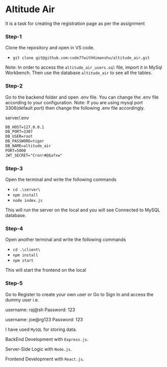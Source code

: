 # Altitude Air
It is a task for creating the registration page as per the assignment

### Step-1
Clone the repository and open in VS code.
 - `git clone git@github.com:code77withHimanshu/altitude_air.git`

Note: In order to access the `altitude_air_users.sql` file, import it in MySql Workbench. Then use the database `altitude_air` to see all the tables.

### Step-2
Go to the backend folder and open .env file.
You can change the .env file according to your configuration.
Note: If you are using mysql port 3306(default port) then change the following .env file accordingly.

server/.env
```markdown
DB_HOST=127.0.0.1
DB_PORT=3307
DB_USER=root
DB_PASSWORD=tiger
DB_NAME=altitude_air
PORT=5000
JWT_SECRET="Cron!#@$afxw"
```


### Step-3
Open the terminal and write the following commands

- `cd .\server\`
- `npm install`
- `node index.js`

This will run the server on the local and you will see Connected to MySQL database.


### Step-4
Open another terminal and write the following commands

- `cd .\client\`
- `npm install`
- `npm start`

This will start the frontend on the local



### Step-5
Go to Register to create your own user or Go to Sign In and access the dummy user i.e. 


username: raj@sh
Password: 123


username: joe@rg123
Password: 123



I have used `MySQL` for storing data. 

BackEnd Development with `Express.js`. 

Server-Side Logic with `Node.js`.

Frontend Development with `React.js`.
